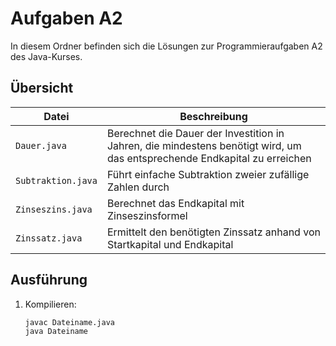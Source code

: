 # Aufgaben A2

In diesem Ordner befinden sich die Lösungen zur Programmieraufgaben A2 des Java-Kurses.

## Übersicht

| Datei              | Beschreibung                                                                 |
|--------------------|------------------------------------------------------------------------------|
| `Dauer.java`       | Berechnet die Dauer der Investition in Jahren, die mindestens benötigt wird, um das entsprechende Endkapital zu erreichen              |
| `Subtraktion.java` | Führt einfache Subtraktion zweier zufällige Zahlen durch                               |
| `Zinseszins.java`  | Berechnet das Endkapital mit Zinseszinsformel                                |
| `Zinssatz.java`    | Ermittelt den benötigten Zinssatz anhand von Startkapital und Endkapital     |

## Ausführung

1. Kompilieren:
   ```bash
   javac Dateiname.java
   java Dateiname
   ```
